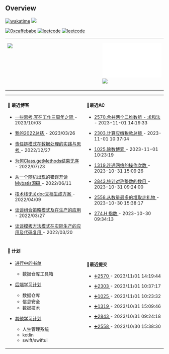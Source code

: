 
## Overview

[![wakatime](https://wakatime.com/badge/user/78591c59-95d5-4479-b2fc-988c35f31d59.svg)](https://wakatime.com/@78591c59-95d5-4479-b2fc-988c35f31d59) ![](https://gpvc.arturio.dev/0xcaffebabe)

[![0xcaffebabe](https://img.shields.io/static/v1?label=LeetCode%200xcaffebabe&message=5224&color=success)](https://leetcode.cn/u/0xcaffebabe/) [![leetcode](https://img.shields.io/static/v1?label=Solved&message=1013%20/%203533&color=success)](https://leetcode.cn/u/0xcaffebabe/) [![leetcode](https://img.shields.io/static/v1?label=Accepted&message=84.76%&color=success)](https://leetcode.cn/u/0xcaffebabe/)

<table border="0">
  <tr border="0">

  <td valign="top" width="60%">

  ![](https://github-readme-stats.vercel.app/api/wakatime?username=0xcaffebabe&layout=compact&langs_count=12&theme=dark&range=all_time)

  </td>

  <td valign="top" width="40%">

  ![](https://raw.githubusercontent.com/0xcaffebabe/github-stats/master/generated/overview.svg)
  ![](https://github-profile-summary-cards.vercel.app/api/cards/productive-time?username=0xcaffebabe&theme=github_dark&utcOffset=8)

  </td>
  </tr>

</table>

<table>

<tr>
<td valign="top" width="50%">

#### 📖 最近博客


* <a href="https://0xcaffebabe.github.io/%E4%BA%BA%E7%94%9F/2023/10/03/%E4%B8%80%E4%BA%9B%E6%80%9D%E8%80%83,%E5%86%99%E5%9C%A8%E5%B7%A5%E4%BD%9C%E4%B8%89%E5%91%A8%E5%B9%B4%E4%B9%8B%E9%99%85.html" target="_blank"> 一些思考,写在工作三周年之际 </a> - 2023/10/03 

    
* <a href="https://0xcaffebabe.github.io/%E4%BA%BA%E7%94%9F/2023/03/26/%E6%88%91%E7%9A%842022%E6%80%BB%E7%BB%93.html" target="_blank"> 我的2022总结 </a> - 2023/03/26 

    
* <a href="https://0xcaffebabe.github.io/%E8%AE%BE%E8%AE%A1%E6%A8%A1%E5%BC%8F/2022/12/27/%E8%B4%A3%E4%BB%BB%E9%93%BE%E6%A8%A1%E5%BC%8F%E5%9C%A8%E6%95%B0%E6%8D%AE%E5%A4%84%E7%90%86%E7%9A%84%E5%AE%9E%E8%B7%B5%E4%B8%8E%E6%80%9D%E8%80%83.html" target="_blank"> 责任链模式在数据处理的实践与思考 </a> - 2022/12/27 

    
* <a href="https://0xcaffebabe.github.io/jvm/2022/07/23/%E4%B8%BA%E4%BD%95Class.getMethods%E7%BB%93%E6%9E%9C%E6%97%A0%E5%BA%8F.html" target="_blank"> 为何Class.getMethods结果无序 </a> - 2022/07/23 

    
* <a href="https://0xcaffebabe.github.io/java/2022/06/11/%E4%BB%8E%E4%B8%80%E4%B8%AA%E9%9A%8F%E6%9C%BA%E5%87%BA%E7%8E%B0%E7%9A%84%E9%94%99%E8%AF%AF%E5%BC%80%E8%AF%BBMybatis%E6%BA%90%E7%A0%81.html" target="_blank"> 从一个随机出现的错误开读Mybatis源码 </a> - 2022/06/11 

    
* <a href="https://0xcaffebabe.github.io/%E6%97%A5%E5%B8%B8/2022/04/09/%E6%8A%80%E6%9C%AF%E6%A0%88%E6%97%A0%E5%85%B3doc%E6%96%87%E6%A1%A3%E7%94%9F%E6%88%90%E6%96%B9%E6%A1%88.html" target="_blank"> 技术栈无关doc文档生成方案 </a> - 2022/04/09 

    
* <a href="https://0xcaffebabe.github.io/%E8%AE%BE%E8%AE%A1%E6%A8%A1%E5%BC%8F/2022/03/27/%E8%B0%88%E8%B0%88%E7%BB%84%E5%90%88%E7%AD%96%E7%95%A5%E6%A8%A1%E5%BC%8F%E5%8F%8A%E5%9C%A8%E7%94%9F%E4%BA%A7%E7%9A%84%E5%BA%94%E7%94%A8.html" target="_blank"> 谈谈组合策略模式及在生产的应用 </a> - 2022/03/27 

    
* <a href="https://0xcaffebabe.github.io/%E8%AE%BE%E8%AE%A1%E6%A8%A1%E5%BC%8F/2022/03/20/%E8%B0%88%E8%B0%88%E6%A8%A1%E6%9D%BF%E6%96%B9%E6%B3%95%E6%A8%A1%E5%BC%8F%E5%9C%A8%E5%AE%9E%E9%99%85%E7%94%9F%E4%BA%A7%E7%9A%84%E5%BA%94%E7%94%A8%E5%8F%8A%E4%BB%A3%E7%A0%81%E5%A4%8D%E7%94%A8.html" target="_blank"> 谈谈模板方法模式在实际生产的应用及代码复用 </a> - 2022/03/20 

        

</td>

<td valign="top" width="50%">

#### 🔋最近AC


  * <a href="https://leetcode.cn/submissions/detail/478930318" target="_blank"> 2570.合并两个二维数组 - 求和法 </a> - 2023-11-01 14:19:33 

    
  * <a href="https://leetcode.cn/submissions/detail/478878748" target="_blank"> 2303.计算应缴税款总额 </a> - 2023-11-01 10:37:04 

    
  * <a href="https://leetcode.cn/submissions/detail/478874239" target="_blank"> 1025.除数博弈 </a> - 2023-11-01 10:23:19 

    
  * <a href="https://leetcode.cn/submissions/detail/478672662" target="_blank"> 1319.连通网络的操作次数 </a> - 2023-10-31 15:09:26 

    
  * <a href="https://leetcode.cn/submissions/detail/478584579" target="_blank"> 2843.统计对称整数的数目 </a> - 2023-10-31 09:24:00 

    
  * <a href="https://leetcode.cn/submissions/detail/478393649" target="_blank"> 2558.从数量最多的堆取走礼物 </a> - 2023-10-30 15:38:17 

    
  * <a href="https://leetcode.cn/submissions/detail/478281563" target="_blank"> 274.H 指数 </a> - 2023-10-30 09:34:13 

    

</td>

</tr>

<tr>

<td valign="top" width="50%">

#### 📝 计划

- [进行中的书单](https://github.com/users/0xcaffebabe/projects/4)
  - 数据仓库工具箱


- [后端学习计划](https://github.com/users/0xcaffebabe/projects/1)
  - 数据仓库
  - 信息安全
  - 数据技术


- [其他学习计划](https://github.com/users/0xcaffebabe/projects/3)
  - 人生管理系统
  - kotlin
  - swift/swiftui


<td>

#### 🌴最近提交


  * <a href="https://github.com/0xcaffebabe/leetcode/commit/867193fd084ecc4886f2099e52459c81c654c63d" target="_blank"> ➕2570 </a> - 2023/11/01 14:19:44 

    
  * <a href="https://github.com/0xcaffebabe/leetcode/commit/422ac214ef68c2632d3d2dd0f25cf1d5e0b49a99" target="_blank"> ➕2303 </a> - 2023/11/01 10:37:17 

    
  * <a href="https://github.com/0xcaffebabe/leetcode/commit/5bd20a84c137b36b94af163c9da83fe2bf283af1" target="_blank"> ➕1025 </a> - 2023/11/01 10:23:32 

    
  * <a href="https://github.com/0xcaffebabe/leetcode/commit/040be572a024c59d12dfa2195c70885351aa3bb7" target="_blank"> ➕1319 </a> - 2023/10/31 15:09:46 

    
  * <a href="https://github.com/0xcaffebabe/leetcode/commit/a09a4c0586e3de968c927ce2a644cde109b6819f" target="_blank"> ➕2843 </a> - 2023/10/31 09:24:18 

    
  * <a href="https://github.com/0xcaffebabe/leetcode/commit/6ed7874bbba3b66f2719e71b834a624a9cb5ca70" target="_blank"> ➕2558 </a> - 2023/10/30 15:38:30 

    

</td>

</tr>

</table>

